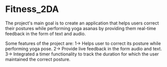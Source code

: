 # Fitness_2DA

The project's main goal is to create an application that helps users correct their postures while performing yoga asanas by providing them real-time feedback in the form of text and audio.

Some features of the project are: 1-> Helps user to correct its posture while performing yoga pose. 2-> Provide live feedback in the form audio and text. 3-> Integrated a timer functionality to track the duration for which the user maintained the correct posture.